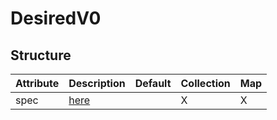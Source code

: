 # DesiredV0 
 

## Structure 
 

| Attribute | Description            | Default | Collection | Map  |
| --------- | ---------------------- | ------- | ---------- | ---  |
| spec      | [here](VIPV0/VIPV0.md) |         | X          | X    |